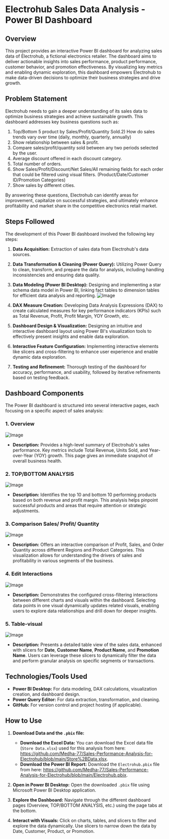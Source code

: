 
# Electrohub Sales Data Analysis - Power BI Dashboard
## Overview

This project provides an interactive Power BI dashboard for analyzing sales data of Electrohub, a fictional electronics retailer. The dashboard aims to deliver actionable insights into sales performance, product performance, customer behavior, and promotion effectiveness. By visualizing key metrics and enabling dynamic exploration, this dashboard empowers Electrohub to make data-driven decisions to optimize their business strategies and drive growth.

## Problem Statement

Electrohub needs to gain a deeper understanding of its sales data to optimize business strategies and achieve sustainable growth.  This dashboard addresses key business questions such as:

1) Top/Bottom 5 product by Sales/Profit/Quantity Sold.2) How do sales trends vary over time (daily, monthly, quarterly, annually) 
3) Show relationship between sales & profit.
4) Compare sales/profit/quantity sold between any two periods selected by the user.
5) Average discount offered in each discount category.
6) Total number of orders.
7) Show Sales/Profit/Discount/Net Sales/All remaining fields for each order that could be filtered using visual filters. (Product/Date/Customer ID/Promotion Categories)
8) Show sales by different cities.

By answering these questions, Electrohub can identify areas for improvement, capitalize on successful strategies, and ultimately enhance profitability and market share in the competitive electronics retail market.

## Steps Followed

The development of this Power BI dashboard involved the following key steps:

1.  **Data Acquisition:** Extraction of sales data from Electrohub's data sources.
2.  **Data Transformation & Cleaning (Power Query):**  Utilizing Power Query to clean, transform, and prepare the data for analysis, including handling inconsistencies and ensuring data quality.
3.  **Data Modeling (Power BI Desktop):**  Designing and implementing a star schema data model in Power BI, linking fact tables to dimension tables for efficient data analysis and reporting.
![Image](https://github.com/user-attachments/assets/433665f6-7046-4160-b922-6a2a5bf235b5)
4.  **DAX Measure Creation:** Developing Data Analysis Expressions (DAX) to create calculated measures for key performance indicators (KPIs) such as Total Revenue, Profit, Profit Margin, YOY Growth, etc.

5.  **Dashboard Design & Visualization:**  Designing an intuitive and interactive dashboard layout using Power BI's visualization tools to effectively present insights and enable data exploration.

6.  **Interactive Feature Configuration:**  Implementing interactive elements like slicers and cross-filtering to enhance user experience and enable dynamic data exploration.
7.  **Testing and Refinement:**  Thorough testing of the dashboard for accuracy, performance, and usability, followed by iterative refinements based on testing feedback.


## Dashboard Components

The Power BI dashboard is structured into several interactive pages, each focusing on a specific aspect of sales analysis:

### 1. Overview
![Image](https://github.com/user-attachments/assets/13424651-feca-4ada-9b0d-128beaa2fc67)
- **Description:**  Provides a high-level summary of Electrohub's sales performance. Key metrics include Total Revenue, Units Sold, and Year-over-Year (YOY) growth. This page gives an immediate snapshot of overall business health.

### 2. TOP/BOTTOM ANALYSIS
![Image](https://github.com/user-attachments/assets/74fb6b76-9176-44ee-aaa9-3e2568c27735)
- **Description:**  Identifies the top 10 and bottom 10 performing products based on both revenue and profit margin. This analysis helps pinpoint successful products and areas that require attention or strategic adjustments.

### 3. Comparison Sales/ Profit/ Quantity

![Image](https://github.com/user-attachments/assets/b8609170-c9f3-468a-8928-7bcc9ed6a4c9)
- **Description:**  Offers an interactive comparison of Profit, Sales, and Order Quantity across different Regions and Product Categories. This visualization allows for understanding the drivers of sales and profitability in various segments of the business.

### 4. Edit Interactions
![Image](https://github.com/user-attachments/assets/71160cbd-0576-4613-8209-d2bcba11c543)

- **Description:** Demonstrates the configured cross-filtering interactions between different charts and visuals within the dashboard. Selecting data points in one visual dynamically updates related visuals, enabling users to explore data relationships and drill down for deeper insights.

### 5. Table-visual
![Image](https://github.com/user-attachments/assets/6cd02777-7156-4411-b3c4-f489b5c4feee)
- **Description:** Presents a detailed table view of the sales data, enhanced with slicers for **Date**, **Customer Name**, **Product Name**, and **Promotion Name**. Users can leverage these slicers to dynamically filter the data and perform granular analysis on specific segments or transactions.


## Technologies/Tools Used

*   **Power BI Desktop:**  For data modeling, DAX calculations, visualization creation, and dashboard design.
*   **Power Query Editor:**  For data extraction, transformation, and cleaning.
*   **GitHub:** For version control and project hosting (if applicable).

## How to Use

1.  **Download Data and the `.pbix` file:**
    *   **Download the Excel Data:** You can download the Excel data file (`Store Data.xlsx`) used for this analysis from here: https://github.com/Medha-77/Sales-Performance-Analysis-for-Electrohub/blob/main/Store%2BData.xlsx.
    *   **Download the Power BI Report:** Download the `Electrohub.pbix` file from here: https://github.com/Medha-77/Sales-Performance-Analysis-for-Electrohub/blob/main/Electrohub.pbix.

2.  **Open in Power BI Desktop:** Open the downloaded `.pbix` file using Microsoft Power BI Desktop application.
3.  **Explore the Dashboard:** Navigate through the different dashboard pages (Overview, TOP/BOTTOM ANALYSIS, etc.) using the page tabs at the bottom.
4.  **Interact with Visuals:** Click on charts, tables, and slicers to filter and explore the data dynamically. Use slicers to narrow down the data by Date, Customer, Product, or Promotion.
